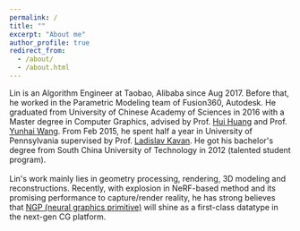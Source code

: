 ```yaml
---
permalink: /
title: ""
excerpt: "About me"
author_profile: true
redirect_from: 
  - /about/
  - /about.html
---
```


Lin is an Algorithm Engineer at Taobao, Alibaba since Aug 2017. Before that, he worked in the Parametric Modeling team of Fusion360, Autodesk. He graduated from University of Chinese Academy of Sciences in 2016 with a Master degree in Computer Graphics, advised by Prof. [Hui Huang](http://vcc.szu.edu.cn/_huihuang.html) and Prof. [Yunhai Wang](http://www.yunhaiwang.net/). From Feb 2015, he spent half a year in University of Pennsylvania supervised by Prof. [Ladislav Kavan](https://www.cs.utah.edu/~ladislav/). He got his bachelor's degree from South China University of Technology in 2012 (talented student program).  
<br>
Lin's work mainly lies in geometry processing, rendering, 3D modeling and reconstructions. Recently, with explosion in NeRF-based method and its promising performance to capture/render reality, he has strong believes that [NGP (neural graphics primitive)](https://github.com/OpenNGP/OpenNGP) will shine as a first-class datatype in the next-gen CG platform.